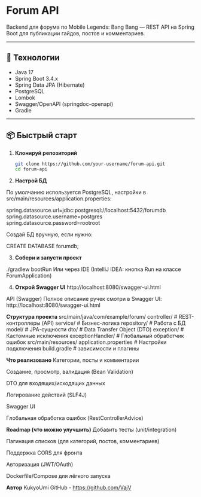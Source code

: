 # Forum API

Backend для форума по Mobile Legends: Bang Bang — REST API на Spring Boot для публикации гайдов, постов и комментариев.

---

## 🚀 Технологии

- Java 17
- Spring Boot 3.4.x
- Spring Data JPA (Hibernate)
- PostgreSQL
- Lombok
- Swagger/OpenAPI (springdoc-openapi)
- Gradle

---

## 📦 Быстрый старт

1. **Клонируй репозиторий**
   ```bash
   git clone https://github.com/your-username/forum-api.git
   cd forum-api

2. **Настрой БД**

По умолчанию используется PostgreSQL, настройки в src/main/resources/application.properties:

spring.datasource.url=jdbc:postgresql://localhost:5432/forumdb
spring.datasource.username=postgres
spring.datasource.password=rootroot

Создай БД вручную, если нужно:

CREATE DATABASE forumdb;

3. **Собери и запусти проект**

./gradlew bootRun
Или через IDE (IntelliJ IDEA: кнопка Run на классе ForumApplication)

4. **Открой Swagger UI**
http://localhost:8080/swagger-ui.html

API (Swagger)
Полное описание ручек смотри в Swagger UI:
http://localhost:8080/swagger-ui.html

**Структура проекта**
src/main/java/com/example/forum/
  controller/    # REST-контроллеры (API)
  service/       # Бизнес-логика
  repository/    # Работа с БД
  model/         # JPA-сущности
  dto/           # Data Transfer Object (DTO)
  exception/     # Кастомные исключения
  exceptionHandler/ # Глобальный обработчик ошибок
src/main/resources/
  application.properties # Настройки подключения
build.gradle      # зависимости и плагины

**Что реализовано**
Категории, посты и комментарии

Создание, просмотр, валидация (Bean Validation)

DTO для входящих/исходящих данных

Логирование действий (SLF4J)

Swagger UI

Глобальная обработка ошибок (RestControllerAdvice)

**Roadmap (что можно улучшить)**
Добавить тесты (unit/integration)

Пагинация списков (для категорий, постов, комментариев)

Поддержка CORS для фронта

Авторизация (JWT/OAuth)

Dockerfile/Compose для лёгкого запуска

**Автор**
KukyoUmi
GitHub - https://github.com/VajV


